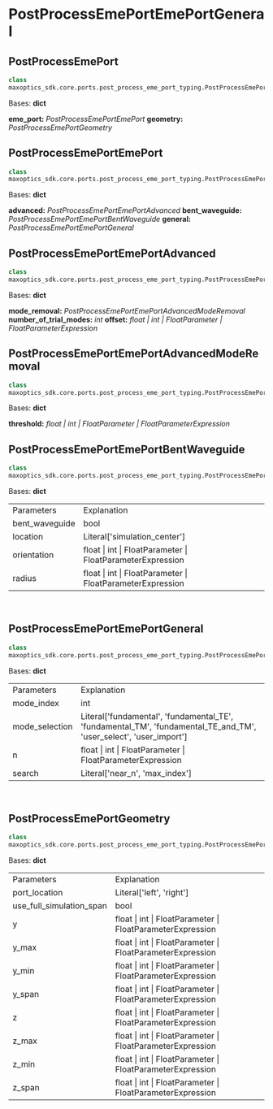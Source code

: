 # PostProcessEmePortEmePortGeneral

## PostProcessEmePort
```py
class 
maxoptics_sdk.core.ports.post_process_eme_port_typing.PostProcessEmePort(*args, **kwargs)
```
Bases: **dict**

**eme_port:** *PostProcessEmePortEmePort*
**geometry:** *PostProcessEmePortGeometry*

## PostProcessEmePortEmePort
```py 
class 
maxoptics_sdk.core.ports.post_process_eme_port_typing.PostProcessEmePortEmePort(*args, **kwargs)
```
Bases: **dict**

**advanced:** *PostProcessEmePortEmePortAdvanced*
**bent_waveguide:** *PostProcessEmePortEmePortBentWaveguide*
**general:** *PostProcessEmePortEmePortGeneral*

## PostProcessEmePortEmePortAdvanced
```py
class 
maxoptics_sdk.core.ports.post_process_eme_port_typing.PostProcessEmePortEmePortAdvanced(*args, **kwargs)
```
Bases: **dict**

**mode_removal:** *PostProcessEmePortEmePortAdvancedModeRemoval*
**number_of_trial_modes:** *int*
**offset:** *float | int | FloatParameter | FloatParameterExpression*

## PostProcessEmePortEmePortAdvancedModeRemoval
```py
class 
maxoptics_sdk.core.ports.post_process_eme_port_typing.PostProcessEmePortEmePortAdvancedModeRemoval(*args, **kwargs)
```
Bases: **dict**

**threshold:** *float | int | FloatParameter | FloatParameterExpression*

## PostProcessEmePortEmePortBentWaveguide
```py
class 
maxoptics_sdk.core.ports.post_process_eme_port_typing.PostProcessEmePortEmePortBentWaveguide(*args, **kwargs)
```
Bases: **dict**

<table class="custom-table">
  <tr>
    <td class="typeface">Parameters</td>
    <td class="typeface">Explanation</td>
  </tr>

  <tr>
    <td>bent_waveguide</td>
    <td>bool</td>
  </tr>
  <tr>
    <td>location</td>
    <td>Literal['simulation_center']</td>
  </tr>
  <tr>
    <td>orientation</td>
    <td>float | int | FloatParameter | FloatParameterExpression</td>
  </tr>
  <tr>
    <td>radius</td>
    <td>float | int | FloatParameter | FloatParameterExpression</td>
  </tr>
</table>
<br/>

## PostProcessEmePortEmePortGeneral
```py
class 
maxoptics_sdk.core.ports.post_process_eme_port_typing.PostProcessEmePortEmePortGeneral(*args, **kwargs)
```
Bases: **dict**

<table class="custom-table">
  <tr>
    <td class="typeface">Parameters</td>
    <td class="typeface">Explanation</td>
  </tr>
  <tr>
    <td>mode_index</td>
    <td>int</td>
  </tr>
  <tr>
    <td>mode_selection</td>
    <td>Literal['fundamental', 'fundamental_TE', 'fundamental_TM', 'fundamental_TE_and_TM', 'user_select', 'user_import']</td>
  </tr>
  <tr>
    <td>n</td>
    <td>float | int | FloatParameter | FloatParameterExpression</td>
  </tr>
  <tr>
    <td>search</td>
    <td>Literal['near_n', 'max_index']</td>
  </tr>
</table>
<br/>

## PostProcessEmePortGeometry
``` py
class 
maxoptics_sdk.core.ports.post_process_eme_port_typing.PostProcessEmePortGeometry(*args, **kwargs)
```
Bases: **dict**

<table class="custom-table">
  <tr>
    <td class="typeface">Parameters</td>
    <td class="typeface">Explanation</td>
  </tr>
  
  <tr>
    <td>port_location</td>
    <td>Literal['left', 'right']</td>
  </tr>
  <tr>
    <td>use_full_simulation_span</td>
    <td>bool</td>
  </tr>
  <tr>
    <td>y</td>
    <td>float | int | FloatParameter | FloatParameterExpression</td>
  </tr>
  <tr>
    <td>y_max</td>
    <td>float | int | FloatParameter | FloatParameterExpression</td>
  </tr>
  <tr>
    <td>y_min</td>
    <td>float | int | FloatParameter | FloatParameterExpression</td>
  </tr>
  <tr>
    <td>y_span</td>
    <td>float | int | FloatParameter | FloatParameterExpression</td>
  </tr>
  <tr>
    <td>z</td>
    <td>float | int | FloatParameter | FloatParameterExpression</td>
  </tr>
  <tr>
    <td>z_max</td>
    <td>float | int | FloatParameter | FloatParameterExpression</td>
  </tr>
  <tr>
    <td>z_min</td>
    <td>float | int | FloatParameter | FloatParameterExpression</td>
  </tr>
  <tr>
    <td>z_span</td>
    <td>float | int | FloatParameter | FloatParameterExpression</td>
  </tr>
</table>
